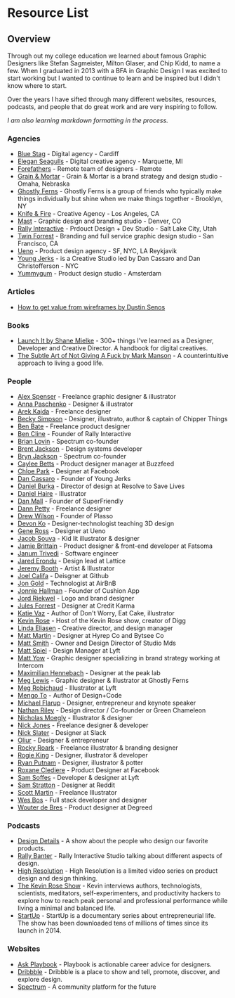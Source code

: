 # Resource List


## Overview
Through out my college education we learned about famous Graphic Designers like Stefan Sagmeister, Milton Glaser, and Chip Kidd, to name a few. When I graduated in 2013 with a BFA in Graphic Design I was excited to start working but I wanted to continue to learn and be inspired but I didn't know where to start.

Over the years I have sifted through many different websites, resources, podcasts, and people that do great work and are very inspiring to follow.

*I am also learning markdown formatting in the process.*


### Agencies
* [Blue Stag](https://bluestag.co.uk/) - Digital agency - Cardiff
* [Elegan Seagulls](https://www.elegantseagulls.com/) - Digital creative agency - Marquette, MI
* [Forefathers](http://forefathersgroup.com/) - Remote team of designers - Remote
* [Grain & Mortar](http://grainandmortar.com/) - Grain & Mortar is a brand strategy and design studio - Omaha, Nebraska
* [Ghostly Ferns](http://www.ghostlyferns.com/) - Ghostly Ferns is a group of friends who typically make things individually but shine when we make things together - Brooklyn, NY
* [Knife & Fire](https://www.knifeandfox.com/) - Creative Agency - Los Angeles, CA
* [Mast](http://studiomast.co/) - Graphic design and branding studio - Denver, CO
* [Rally Interactive](http://rallyinteractive.com/) - Prdouct Design + Dev Studio - Salt Lake City, Utah
* [Twin Forrest](http://twinforrest.com/) - Branding and full service graphic design studio - San Francisco, CA
* [Ueno](https://ueno.co/) - Product design agency - SF, NYC, LA Reykjavik
* [Young Jerks](http://www.youngjerks.com/) - is a Creative Studio led by Dan Cassaro and Dan Christofferson - NYC
* [Yummygum](https://yummygum.com/) - Product design studio - Amsterdam


### Articles
* [How to get value from wireframes by Dustin Senos](https://medium.com/@dustin/how-to-get-value-from-wireframes-f40c2cf27960)


### Books
* [Launch It by Shane Mielke](https://shanemielke.myshopify.com/products/launch-it-ebook) - 300+ things I’ve learned as a Designer, Developer and Creative Director. A handbook for digital creatives.
* [The Subtle Art of Not Giving A Fuck by Mark Manson](https://markmanson.net/books/subtle-art) - A counterintuitive approach to living a good life.


### People
* [Alex Spenser](http://spenserdesigns.com/) - Freelance graphic designer & illustrator
* [Anna Paschenko](https://www.kajdax.de/) - Designer & illustrator
* [Arek Kajda](https://dribbble.com/kajdax) - Freelance designer
* [Becky Simpson](https://www.chipperthings.com/) - Designer, illustrato, author & captain of Chipper Things
* [Ben Bate](https://benbate.com/) - Freelance product designer
* [Ben Cline](https://twitter.com/yocline) - Founder of Rally Interactive
* [Brian Lovin](https://brianlovin.com/) - Spectrum co-founder
* [Brent Jackson](http://jxnblk.com/) - Design systems developer
* [Bryn Jackson](https://bryn.io/) - Spectrum co-founder
* [Caylee Betts](http://www.cayleebetts.com/) - Product designer manager at Buzzfeed
* [Chloe Park](https://twitter.com/chloepark) - Designer at Facebook
* [Dan Cassaro](http://www.youngjerks.com/) - Founder of Young Jerks
* [Daniel Burka](https://twitter.com/dburka) - Director of design at Resolve to Save Lives
* [Daniel Haire](http://danielhaire.dribbble.com/) - Illustrator
* [Dan Mall](http://danmall.me/) - Founder of SuperFriendly
* [Dann Petty](https://dribbble.com/dannpetty) - Freelance designer
* [Drew Wilson](http://drewwilson.com/) - Founder of Plasso
* [Devon Ko](https://www.3dfordesigners.com/) - Designer-technologist teaching 3D design
* [Gene Ross](http://geneross.co/) - Designer at Ueno
* [Jacob Souva](http://www.twofishillustration.com/) - Kid lit illustrator & designer
* [Jamie Brittain](http://jamiebrittain.com/) - Product designer & front-end developer at Fatsoma
* [Janum Trivedi](http://janumtrivedi.com/) - Software engineer
* [Jared Erondu](https://twitter.com/erondu) - Design lead at Lattice
* [Jeremy Booth](http://www.jeremy-booth.com/) - Artist & Illustrator
* [Joel Califa](http://joelcalifa.com/) - Deisgner at Github
* [Jon Gold](https://jon.gold/) - Technologist at AirBnB
* [Jonnie Hallman](https://cushionapp.com/) - Founder of Cushion App
* [Jord Riekwel](http://larkef.com/) - Logo and brand designer
* [Jules Forrest](https://julesforrest.com/) - Designer at Credit Karma
* [Katie Vaz](http://katievaz.com/) - Author of Don't Worry, Eat Cake, illustrator
* [Kevin Rose](https://www.kevinrose.com/about) - Host of the Kevin Rose show, creator of Digg
* [Linda Eliasen](http://lindaeliasen.com/) - Creative director, and design manager
* [Matt Martin](https://dribbble.com/mrtnmatt) - Designer at Hyrep Co and Bytsee Co
* [Matt Smith](http://mds.is/matt/) - Owner and Design Director of Studio Mds
* [Matt Spiel](http://mattspiel.com/) - Design Manager at Lyft
* [Matt Yow](http://mattyow.com/) - Graphic designer specializing in brand strategy working at Intercom
* [Maximilian Hennebach](https://www.youtube.com/channel/UCSdp5logiFTM3SyLJrHabOQ) - Designer at the peak lab
* [Meg Lewis](http://darngood.co/) - Graphic designer & illustrator at Ghostly Ferns
* [Meg Robichaud](https://dribbble.com/megdraws) - Illustrator at Lyft
* [Mengo To](https://www.designcode.io/) - Author of Design+Code
* [Michael Flarup](http://flarup.co/) - Designer, entrepreneur and keynote speaker
* [Nathan Riley](https://dribbble.com/nathanriley) - Design director / Co-founder or Green Chameleon
* [Nicholas Moegly](http://www.nicholasmoegly.com/) - Illustrator & designer
* [Nick Jones](http://narrowdesign.com/) - Freelance designer & developer
* [Nick Slater](http://www.nicholasslater.co/) - Designer at Slack
* [Oliur](http://oliur.com/) - Designer & entrepreneur
* [Rocky Roark](https://www.rockyroark.com/) - Freelance illustrator & branding designer
* [Rogie King](http://rog.ie/) - Designer, illustrator & developer
* [Ryan Putnam](http://ryanputn.am/) - Designer, illustrator & potter
* [Roxane Clediere](http://roxane.me/) - Product Designer at Facebook
* [Sam Soffes](https://soff.es/) - Developer & designer at Lyft
* [Sam Stratton](http://www.strattonsam.com/) - Designer at Reddit
* [Scott Martin](http://burnttoastcreative.com/) - Freelance Illustrator
* [Wes Bos](http://wesbos.com/) - Full stack developer and designer
* [Wouter de Bres](http://wouterdebr.es/) - Product designer at Degreed


### Podcasts
* [Design Details](https://spec.fm/podcasts/design-details) - A show about the people who design our favorite products.
* [Rally Banter](https://medium.com/rally-interactive/introducing-rally-banter-e427f552a294) - Rally Interactive Studio talking about different aspects of design. 
* [High Resolution](https://www.highresolution.design/) - High Resolution is a limited video series on product design and design thinking.
* [The Kevin Rose Show](https://www.kevinrose.com/) - Kevin interviews authors, technologists, scientists, meditators, self-experimenters, and productivity hackers to explore how to reach peak personal and professional performance while living a minimal and balanced life.
* [StartUp](https://www.gimletmedia.com/startup/) - StartUp is a documentary series about entrepreneurial life. The show has been downloaded tens of millions of times since its launch in 2014. 

### Websites
* [Ask Playbook](https://askplaybook.com/) - Playbook is actionable career advice for designers.
* [Dribbble](https://dribbble.com/) - Dribbble is a place to show and tell, promote, discover, and explore design.
* [Spectrum](https://spectrum.chat/) - A community platform for the future

